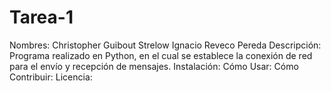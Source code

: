 # Tarea-1
Nombres:
Christopher Guibout Strelow
Ignacio Reveco Pereda
Descripción:
Programa realizado en Python, en el cual se establece la conexión de red para el envío y recepción de mensajes.
Instalación:
Cómo Usar:
Cómo Contribuir:
Licencia:

